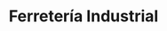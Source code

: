 ---
title: "Ferretería Industrial"
url: /ciudad-autonoma-de-buenos-aires/ferreteria-industrial-famatina/
shop: hardware
---